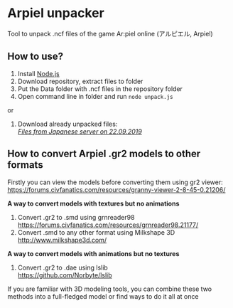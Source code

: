# Arpiel unpacker

 Tool to unpack .ncf files of the game Ar:piel online (アルピエル, Arpiel)
 
## How to use?
1. Install [Node.js](http://nodejs.org "Node.js")
2. Download repository, extract files to folder
3. Put the Data folder with .ncf files in the repository folder
4. Open command line in folder and run `node unpack.js`

or

1. Download already unpacked files:  
[*Files from Japanese server on 22.09.2019*](http://https://www.mediafire.com/file/v41wwqjp717t9s8/ArpielUnpacked.zip/file "*Files from Japanese server on 22.09.2019*")

## How to convert Arpiel .gr2 models to other formats

Firstly you can view the models before converting them using gr2 viewer:  
https://forums.civfanatics.com/resources/granny-viewer-2-8-45-0.21206/

**A way to convert models with textures but no animations**
1. Convert .gr2 to .smd using grnreader98  
https://forums.civfanatics.com/resources/grnreader98.21177/
2. Convert .smd to any other format using Milkshape 3D  
 http://www.milkshape3d.com/

**A way to convert models with animations but no textures**
1. Convert .gr2 to .dae using lslib  
https://github.com/Norbyte/lslib

If you are familiar with 3D modeling tools, you can combine these two methods into a full-fledged model or find ways to do it all at once
